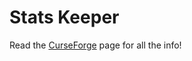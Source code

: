 # Stats Keeper

Read the [CurseForge](https://www.curseforge.com/minecraft/mc-mods/stats-keeper-fabric) page for all the info!
